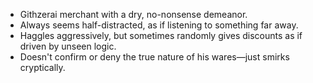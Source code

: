 
- Githzerai merchant with a dry, no-nonsense demeanor.
- Always seems half-distracted, as if listening to something far away.
- Haggles aggressively, but sometimes randomly gives discounts as if driven by unseen logic.
- Doesn't confirm or deny the true nature of his wares—just smirks cryptically.